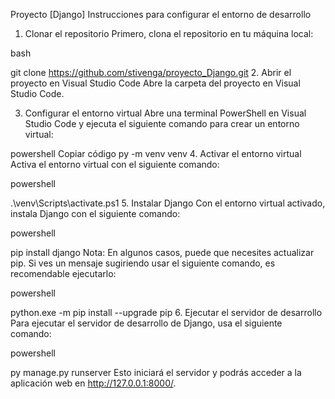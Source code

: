Proyecto [Django]
Instrucciones para configurar el entorno de desarrollo
1. Clonar el repositorio
Primero, clona el repositorio en tu máquina local:

bash

git clone https://github.com/stivenga/proyecto_Django.git
2. Abrir el proyecto en Visual Studio Code
Abre la carpeta del proyecto en Visual Studio Code.

3. Configurar el entorno virtual
Abre una terminal PowerShell en Visual Studio Code y ejecuta el siguiente comando para crear un entorno virtual:

powershell
Copiar código
py -m venv venv
4. Activar el entorno virtual
Activa el entorno virtual con el siguiente comando:

powershell

.\venv\Scripts\activate.ps1
5. Instalar Django
Con el entorno virtual activado, instala Django con el siguiente comando:

powershell

pip install django
Nota: En algunos casos, puede que necesites actualizar pip. Si ves un mensaje sugiriendo usar el siguiente comando, es recomendable ejecutarlo:

powershell

python.exe -m pip install --upgrade pip
6. Ejecutar el servidor de desarrollo
Para ejecutar el servidor de desarrollo de Django, usa el siguiente comando:

powershell

py manage.py runserver
Esto iniciará el servidor y podrás acceder a la aplicación web en http://127.0.0.1:8000/.

